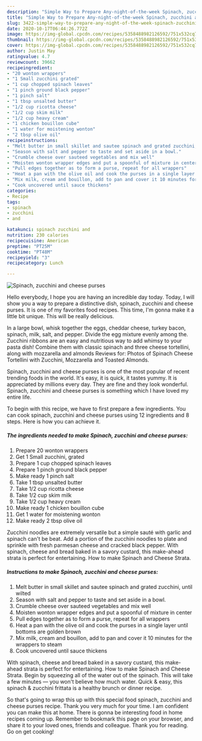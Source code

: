 ```yaml
---
description: "Simple Way to Prepare Any-night-of-the-week Spinach, zucchini and cheese purses"
title: "Simple Way to Prepare Any-night-of-the-week Spinach, zucchini and cheese purses"
slug: 3422-simple-way-to-prepare-any-night-of-the-week-spinach-zucchini-and-cheese-purses
date: 2020-10-17T06:44:26.772Z
image: https://img-global.cpcdn.com/recipes/5358488982126592/751x532cq70/spinach-zucchini-and-cheese-purses-recipe-main-photo.jpg
thumbnail: https://img-global.cpcdn.com/recipes/5358488982126592/751x532cq70/spinach-zucchini-and-cheese-purses-recipe-main-photo.jpg
cover: https://img-global.cpcdn.com/recipes/5358488982126592/751x532cq70/spinach-zucchini-and-cheese-purses-recipe-main-photo.jpg
author: Justin May
ratingvalue: 4.7
reviewcount: 39662
recipeingredient:
- "20 wonton wrappers"
- "1 Small zucchini grated"
- "1 cup chopped spinach leaves"
- "1 pinch ground black pepper"
- "1 pinch salt"
- "1 tbsp unsalted butter"
- "1/2 cup ricotta cheese"
- "1/2 cup skim milk"
- "1/2 cup heavy cream"
- "1 chicken bouillon cube"
- "1 water for moistening wonton"
- "2 tbsp olive oil"
recipeinstructions:
- "Melt butter in small skillet and sautee spinach and grated zucchini, until wilted"
- "Season with salt and pepper to taste and set aside in a bowl."
- "Crumble cheese over sauteed vegetables and mix well"
- "Moisten wonton wrapper edges and put a spoonful of mixture in center"
- "Pull edges together as to form a purse, repeat for all wrappers"
- "Heat a pan with the olive oil and cook the purses in a single layer until bottoms are golden brown"
- "Mix milk, cream and bouillon, add to pan and cover it 10 minutes for the wrappers to steam"
- "Cook uncovered until sauce thickens"
categories:
- Recipe
tags:
- spinach
- zucchini
- and

katakunci: spinach zucchini and 
nutrition: 230 calories
recipecuisine: American
preptime: "PT25M"
cooktime: "PT48M"
recipeyield: "3"
recipecategory: Lunch

---
```



![Spinach, zucchini and cheese purses](https://img-global.cpcdn.com/recipes/5358488982126592/751x532cq70/spinach-zucchini-and-cheese-purses-recipe-main-photo.jpg)

Hello everybody, I hope you are having an incredible day today. Today, I will show you a way to prepare a distinctive dish, spinach, zucchini and cheese purses. It is one of my favorites food recipes. This time, I'm gonna make it a little bit unique. This will be really delicious.

In a large bowl, whisk together the eggs, cheddar cheese, turkey bacon, spinach, milk, salt, and pepper. Divide the egg mixture evenly among the. Zucchini ribbons are an easy and nutritious way to add whimsy to your pasta dish! Combine them with classic spinach and three cheese tortellini, along with mozzarella and almonds Reviews for: Photos of Spinach Cheese Tortellini with Zucchini, Mozzarella and Toasted Almonds.

Spinach, zucchini and cheese purses is one of the most popular of recent trending foods in the world. It's easy, it is quick, it tastes yummy. It is appreciated by millions every day. They are fine and they look wonderful. Spinach, zucchini and cheese purses is something which I have loved my entire life.


To begin with this recipe, we have to first prepare a few ingredients. You can cook spinach, zucchini and cheese purses using 12 ingredients and 8 steps. Here is how you can achieve it.

<!--inarticleads1-->

##### The ingredients needed to make Spinach, zucchini and cheese purses:

1. Prepare 20 wonton wrappers
1. Get 1 Small zucchini, grated
1. Prepare 1 cup chopped spinach leaves
1. Prepare 1 pinch ground black pepper
1. Make ready 1 pinch salt
1. Take 1 tbsp unsalted butter
1. Take 1/2 cup ricotta cheese
1. Take 1/2 cup skim milk
1. Take 1/2 cup heavy cream
1. Make ready 1 chicken bouillon cube
1. Get 1 water for moistening wonton
1. Make ready 2 tbsp olive oil


Zucchini noodles are extremely versatile but a simple sauté with garlic and spinach can&#39;t be beat. Add a portion of the zucchini noodles to plate and sprinkle with fresh parmesan cheese and cracked black pepper. With spinach, cheese and bread baked in a savory custard, this make-ahead strata is perfect for entertaining. How to make Spinach and Cheese Strata. 

<!--inarticleads2-->

##### Instructions to make Spinach, zucchini and cheese purses:

1. Melt butter in small skillet and sautee spinach and grated zucchini, until wilted
1. Season with salt and pepper to taste and set aside in a bowl.
1. Crumble cheese over sauteed vegetables and mix well
1. Moisten wonton wrapper edges and put a spoonful of mixture in center
1. Pull edges together as to form a purse, repeat for all wrappers
1. Heat a pan with the olive oil and cook the purses in a single layer until bottoms are golden brown
1. Mix milk, cream and bouillon, add to pan and cover it 10 minutes for the wrappers to steam
1. Cook uncovered until sauce thickens


With spinach, cheese and bread baked in a savory custard, this make-ahead strata is perfect for entertaining. How to make Spinach and Cheese Strata. Begin by squeezing all of the water out of the spinach. This will take a few minutes — you won&#39;t believe how much water. Quick &amp; easy, this spinach &amp; zucchini frittata is a healthy brunch or dinner recipe. 

So that's going to wrap this up with this special food spinach, zucchini and cheese purses recipe. Thank you very much for your time. I am confident you can make this at home. There is gonna be interesting food in home recipes coming up. Remember to bookmark this page on your browser, and share it to your loved ones, friends and colleague. Thank you for reading. Go on get cooking!
